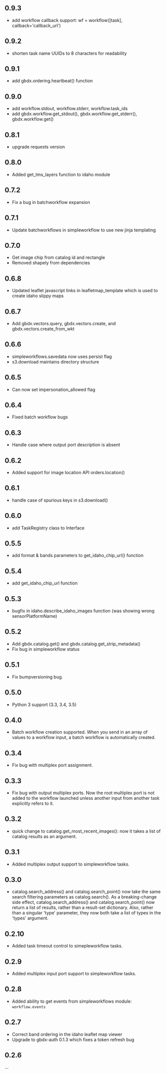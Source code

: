 0.9.3
-----
* add workflow callback support:  wf = workflow([task], callback='callback_url')

0.9.2
-----
* shorten task name UUIDs to 8 characters for readability

0.9.1
-----
* add gbdx.ordering.heartbeat() function

0.9.0
-----
* add workflow.stdout, workflow.stderr, workflow.task_ids
* add gbdx.workflow.get_stdout(), gbdx.workflow.get_stderr(), gbdx.workflow.get()

0.8.1
-----
* upgrade requests version

0.8.0
-----
* Added get_tms_layers function to idaho module

0.7.2
-----
* Fix a bug in batchworkflow expansion

0.7.1
-----
* Update batchworkflows in simpleworkflow to use new jinja templating

0.7.0
-----
* Get image chip from catalog id and rectangle
* Removed shapely from dependencies

0.6.8
-----
* Updated leaflet javascript links in leafletmap_template which is used to create idaho slippy maps

0.6.7
-----
* Add gbdx.vectors.query, gbdx.vectors.create, and gbdx.vectors.create_from_wkt

0.6.6
-----
* simpleworkflows.savedata now uses persist flag
* s3.download maintains directory structure

0.6.5
-----
* Can now set impersonation_allowed flag

0.6.4
-----
* Fixed batch workflow bugs

0.6.3
-----
* Handle case where output port description is absent

0.6.2
-----
* Added support for image location API orders.location()

0.6.1
-----
* handle case of spurious keys in s3.download()

0.6.0
-----
* add TaskRegistry class to Interface

0.5.5
-----
* add format & bands parameters to get_idaho_chip_url() function

0.5.4
-----
* add get_idaho_chip_url function

0.5.3
-----
* bugfix in idaho.describe_idaho_images function (was showing wrong sensorPlatformName)

0.5.2
-----
* Add gbdx.catalog.get() and gbdx.catalog.get_strip_metadata()
* Fix bug in simpleworkflow status

0.5.1
-----
* Fix bumpversioning bug.

0.5.0
-----
* Python 3 support (3.3, 3.4, 3.5)

0.4.0
-----
* Batch workflow creation supported.  When you send in an array of values to a workflow input, a batch workflow is automatically created.

0.3.4
-----
* Fix bug with multiplex port assignment.

0.3.3
-----
* Fix bug with output multiplex ports.  Now the root multiplex port is not added to the workflow launched unless another input from another task explicitly refers to it.

0.3.2
-----
* quick change to catalog.get_most_recent_images(): now it takes a list of catalog results as an argument.

0.3.1
-----
* Added multiplex output support to simpleworkflow tasks.

0.3.0
-----
* catalog.search_address() and catalog.search_point() now take the same search filtering parameters as catalog.search().  As a breaking-change side effect, catalog.search_address() and catalog.search_point() now return a list of results, rather than a result-set dictionary.  Also, rather than a singular 'type' parameter, they now both take a list of types in the 'types' argument.


0.2.10
-----
* Added task timeout control to simepleworkflow tasks.

0.2.9
-----
* Added multiplex input port support to simpleworkflow tasks.


0.2.8
-----
* Added ability to get events from simpleworkflows module: ```workflow.events```

0.2.7
-----
* Correct band ordering in the idaho leaflet map viewer
* Upgrade to gbdx-auth 0.1.3 which fixes a token refresh bug


0.2.6
-----

...
